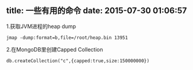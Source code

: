 title: 一些有用的命令
date: 2015-07-30 01:06:57
---

1.获取JVM进程的heap dump
	
`jmap -dump:format=b,file=/root/heap.bin 13951`

2.在MongoDB里创建Capped Collection

`db.createCollection("c",{capped:true,size:150000000})`
